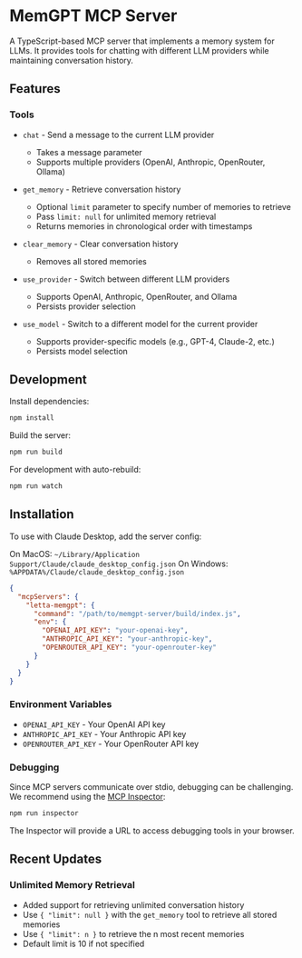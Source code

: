# MemGPT MCP Server

A TypeScript-based MCP server that implements a memory system for LLMs. It provides tools for chatting with different LLM providers while maintaining conversation history.

## Features

### Tools
- `chat` - Send a message to the current LLM provider
  - Takes a message parameter
  - Supports multiple providers (OpenAI, Anthropic, OpenRouter, Ollama)

- `get_memory` - Retrieve conversation history
  - Optional `limit` parameter to specify number of memories to retrieve
  - Pass `limit: null` for unlimited memory retrieval
  - Returns memories in chronological order with timestamps

- `clear_memory` - Clear conversation history
  - Removes all stored memories

- `use_provider` - Switch between different LLM providers
  - Supports OpenAI, Anthropic, OpenRouter, and Ollama
  - Persists provider selection

- `use_model` - Switch to a different model for the current provider
  - Supports provider-specific models (e.g., GPT-4, Claude-2, etc.)
  - Persists model selection

## Development

Install dependencies:
```bash
npm install
```

Build the server:
```bash
npm run build
```

For development with auto-rebuild:
```bash
npm run watch
```

## Installation

To use with Claude Desktop, add the server config:

On MacOS: `~/Library/Application Support/Claude/claude_desktop_config.json`
On Windows: `%APPDATA%/Claude/claude_desktop_config.json`

```json
{
  "mcpServers": {
    "letta-memgpt": {
      "command": "/path/to/memgpt-server/build/index.js",
      "env": {
        "OPENAI_API_KEY": "your-openai-key",
        "ANTHROPIC_API_KEY": "your-anthropic-key",
        "OPENROUTER_API_KEY": "your-openrouter-key"
      }
    }
  }
}
```

### Environment Variables
- `OPENAI_API_KEY` - Your OpenAI API key
- `ANTHROPIC_API_KEY` - Your Anthropic API key
- `OPENROUTER_API_KEY` - Your OpenRouter API key

### Debugging

Since MCP servers communicate over stdio, debugging can be challenging. We recommend using the [MCP Inspector](https://github.com/modelcontextprotocol/inspector):

```bash
npm run inspector
```

The Inspector will provide a URL to access debugging tools in your browser.

## Recent Updates

### Unlimited Memory Retrieval
- Added support for retrieving unlimited conversation history
- Use `{ "limit": null }` with the `get_memory` tool to retrieve all stored memories
- Use `{ "limit": n }` to retrieve the n most recent memories
- Default limit is 10 if not specified
